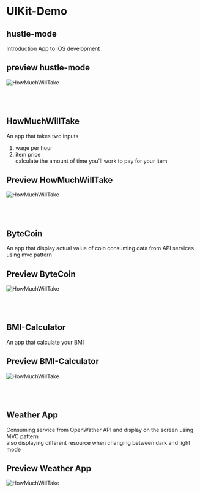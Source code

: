 # UIKit-Demo


## hustle-mode
Introduction App to IOS development
## preview hustle-mode
![HowMuchWillTake](https://media.giphy.com/media/BuGKs3BWcLd7kIYYTN/giphy.gif)
<br />
<br />
<br />
<br />
## HowMuchWillTake
An app that takes two inputs
1. wage per hour
2. item price <br />
calculate the amount of time you'll work to pay for your item
## Preview HowMuchWillTake
![HowMuchWillTake](https://media.giphy.com/media/agDUZTmeALqDFFPdx1/giphy.gif)
<br />
<br />
<br />
<br />
## ByteCoin
An app that display actual value of coin consuming data from API services using mvc pattern
## Preview ByteCoin
![HowMuchWillTake](https://media.giphy.com/media/tCzrjmmCOXNMV0DnSk/giphy.gif)
<br />
<br />
<br />
<br />
## BMI-Calculator
An app that calculate your BMI
## Preview BMI-Calculator
![HowMuchWillTake](https://media.giphy.com/media/YnUG1HIixPp66nBWlL/giphy.gif)
<br />
<br />
<br />
<br />
## Weather App
Consuming service from OpenWather API and display on the screen using MVC pattern <br/> also displaying different resource when changing between dark and light mode
## Preview Weather App
![HowMuchWillTake](https://media.giphy.com/media/c21tLLuLNPYwQNpKnv/giphy.gif)
<br />
<br />
<br />
<br />
